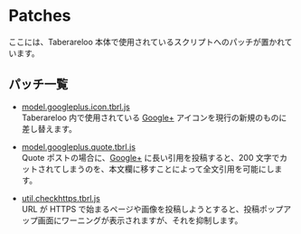 # Patches

ここには、Taberareloo 本体で使用されているスクリプトへのパッチが置かれています。

## パッチ一覧

* [model.googleplus.icon.tbrl.js](https://raw.github.com/YungSang/patches-for-taberareloo/master/patches/model.googleplus.icon.tbrl.js)  
	Taberareloo 内で使用されている [Google+](https://plus.google.com) アイコンを現行の新規のものに差し替えます。

* [model.googleplus.quote.tbrl.js](https://raw.github.com/YungSang/patches-for-taberareloo/master/patches/model.googleplus.quote.tbrl.js)  
  Quote ポストの場合に、[Google+](https://plus.google.com) に長い引用を投稿すると、200 文字でカットされてしまうのを、本文欄に移すことによって全文引用を可能にします。

* [util.checkhttps.tbrl.js](https://raw.github.com/YungSang/patches-for-taberareloo/master/patches/util.checkhttps.tbrl.js)  
	URL が HTTPS で始まるページや画像を投稿しようとすると、投稿ポップアップ画面にワーニングが表示されますが、それを抑制します。
